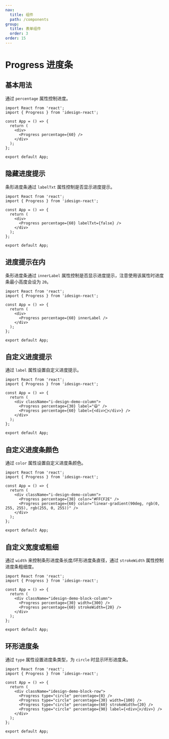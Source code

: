 ```yaml
---
nav:
  title: 组件
  path: /components
group:
  title: 表单组件
  order: 3
order: 15
---
```


# Progress 进度条

## 基本用法

通过 `percentage` 属性控制进度。

```tsx
import React from 'react';
import { Progress } from 'idesign-react';

const App = () => {
  return (
    <div>
      <Progress percentage={60} />
    </div>
  );
};

export default App;
```

## 隐藏进度提示

条形进度条通过 `labelTxt` 属性控制是否显示进度提示。

```tsx
import React from 'react';
import { Progress } from 'idesign-react';

const App = () => {
  return (
    <div>
      <Progress percentage={60} labelTxt={false} />
    </div>
  );
};

export default App;
```

## 进度提示在内

条形进度条通过 `innerLabel` 属性控制是否显示进度提示，注意使用该属性时进度条最小高度会设为 `20`。

```tsx
import React from 'react';
import { Progress } from 'idesign-react';

const App = () => {
  return (
    <div>
      <Progress percentage={60} innerLabel />
    </div>
  );
};

export default App;
```

## 自定义进度提示

通过 `label` 属性设置自定义进度提示。

```tsx
import React from 'react';
import { Progress } from 'idesign-react';

const App = () => {
  return (
    <div className="i-design-demo-column">
      <Progress percentage={30} label="😄" />
      <Progress percentage={60} label={<div>🌛</div>} />
    </div>
  );
};

export default App;
```

## 自定义进度条颜色

通过 `color` 属性设置自定义进度条颜色。

```tsx
import React from 'react';
import { Progress } from 'idesign-react';

const App = () => {
  return (
    <div className="i-design-demo-column">
      <Progress percentage={30} color="#FFCF2E" />
      <Progress percentage={60} color="linear-gradient(90deg, rgb(0, 255, 255), rgb(255, 0, 255))" />
    </div>
  );
};

export default App;
```

## 自定义宽度或粗细

通过 `width` 来控制条形进度条长度/环形进度条直径，通过 `strokeWidth` 属性控制进度条粗细度。

```tsx
import React from 'react';
import { Progress } from 'idesign-react';

const App = () => {
  return (
    <div className="idesign-demo-block-column">
      <Progress percentage={30} width={300} />
      <Progress percentage={60} strokeWidth={20} />
    </div>
  );
};

export default App;
```

## 环形进度条

通过 `type` 属性设置进度条类型，为 `circle` 时显示环形进度条。

```tsx
import React from 'react';
import { Progress } from 'idesign-react';

const App = () => {
  return (
    <div className="idesign-demo-block-row">
      <Progress type="circle" percentage={0} />
      <Progress type="circle" percentage={30} width={100} />
      <Progress type="circle" percentage={60} strokeWidth={20} />
      <Progress type="circle" percentage={90} label={<div>🌛</div>} />
    </div>
  );
};

export default App;
```

<API />
